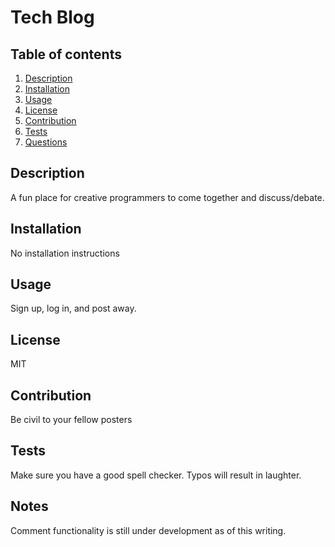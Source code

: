 # Tech Blog

## Table of contents

1. [Description](#Description)
2. [Installation](#Instructions)
3. [Usage](#Usage)
4. [License](#License)
5. [Contribution](#Contribution)
6. [Tests](#Tests)
7. [Questions](#Questions)

## Description

A fun place for creative programmers to come together and discuss/debate.

## Installation

No installation instructions

## Usage

Sign up, log in, and post away.

## License

MIT 

## Contribution

Be civil to your fellow posters

## Tests

Make sure you have a good spell checker. Typos will result in laughter.

## Notes

Comment functionality is still under development as of this writing.
